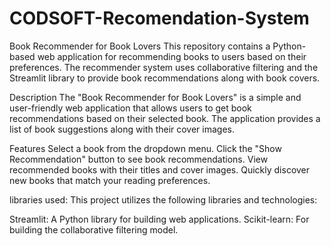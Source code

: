 # CODSOFT-Recomendation-System
Book Recommender for Book Lovers
This repository contains a Python-based web application for recommending books to users based on their preferences. The recommender system uses collaborative filtering and the Streamlit library to provide book recommendations along with book covers.

Description
The "Book Recommender for Book Lovers" is a simple and user-friendly web application that allows users to get book recommendations based on their selected book. The application provides a list of book suggestions along with their cover images.

Features
Select a book from the dropdown menu.
Click the "Show Recommendation" button to see book recommendations.
View recommended books with their titles and cover images.
Quickly discover new books that match your reading preferences.

libraries used:
This project utilizes the following libraries and technologies:

Streamlit: A Python library for building web applications.
Scikit-learn: For building the collaborative filtering model.
